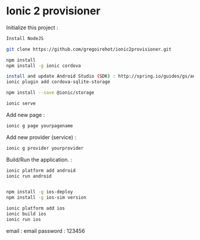 # Ionic 2 provisioner

Initialize this project :
```bash
Install NodeJS

git clone https://github.com/gregoirehot/ionic2provisioner.git

npm install
npm install -g ionic cordova

install and update Android Studio (SDK) : http://spring.io/guides/gs/android/
ionic plugin add cordova-sqlite-storage

npm install --save @ionic/storage

ionic serve

```
Add new page :
```bash
ionic g page yourpagename
``` 
Add new provider (service) : 
```bash
ionic g provider yourprovider
``` 

Build/Run the application. :
```bash
ionic platform add android
ionic run android


npm install -g ios-deploy
npm install -g ios-sim version

ionic platform add ios
ionic build ios
ionic run ios

``` 


email : email
password : 123456
